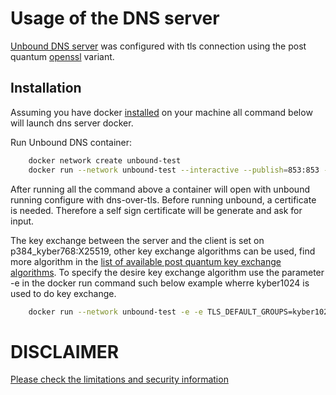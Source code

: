 
# Usage of the DNS server

[Unbound DNS server](https://github.com/NLnetLabs/unbound) was configured with tls connection using the post quantum [openssl](https://github.com/open-quantum-safe/openssl) variant.
## Installation
Assuming you have docker [installed](https://docs.docker.com/install) on your machine all command below will launch dns server docker.

Run Unbound DNS container:
```bash
    docker network create unbound-test
    docker run --network unbound-test --interactive --publish=853:853 --tty --hostname unbound --name unbound -it openquantumsafe/unbound
```
After running all the command above a container will open with unbound running configure with dns-over-tls. 
Before running unbound, a certificate is needed. Therefore a self sign certificate will be generate and ask for input. 

The key exchange between the server and the client is set on p384_kyber768:X25519, other key exchange algorithms can be used, find more algorithm in the [list of available post quantum key exchange algorithms](https://github.com/open-quantum-safe/boringssl#key-exchange). To specify the desire key exchange algorithm use the parameter -e in the docker run command such below example wherre kyber1024 is used to do key exchange.

```bash
    docker run --network unbound-test -e -e TLS_DEFAULT_GROUPS=kyber1024 --interactive --publish=853:853 --tty --hostname unbound --name unbound -it openquantumsafe/unbound
```
# DISCLAIMER

[Please check the limitations and security information](https://github.com/open-quantum-safe/openssl#limitations-and-security)
